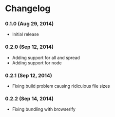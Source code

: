 # Changelog

### 0.1.0 (Aug 29, 2014)

- Initial release

### 0.2.0 (Sep 12, 2014)

- Adding support for all and spread
- Adding support for node

### 0.2.1 (Sep 12, 2014)

- Fixing build problem causing ridiculous file sizes

### 0.2.2 (Sep 14, 2014)

- Fixing bundling with browserify